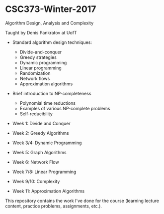 # CSC373-Winter-2017
Algorithm Design, Analysis and Complexity

Taught by Denis Pankratov at UofT

- Standard algorithm design techniques:
  - Divide-and-conquer
  - Greedy strategies
  - Dynamic programming
  - Linear programming
  - Randomization
  - Network flows
  - Approximation algorithms
- Brief introduction to NP-completeness
  - Polynomial time reductions
  - Examples of various NP-complete problems
  - Self-reducibility

- Week 1: Divide and Conquer
- Week 2: Greedy Algorithms
- Week 3/4: Dynamic Programming
- Week 5: Graph Algorithms
- Week 6: Network Flow
- Week 7/8: Linear Programming
- Week 9/10: Complexity
- Week 11: Approximation Algorithms


This repository contains the work I've done for the course (learning lecture
content, practice problems, assignments, etc.).
